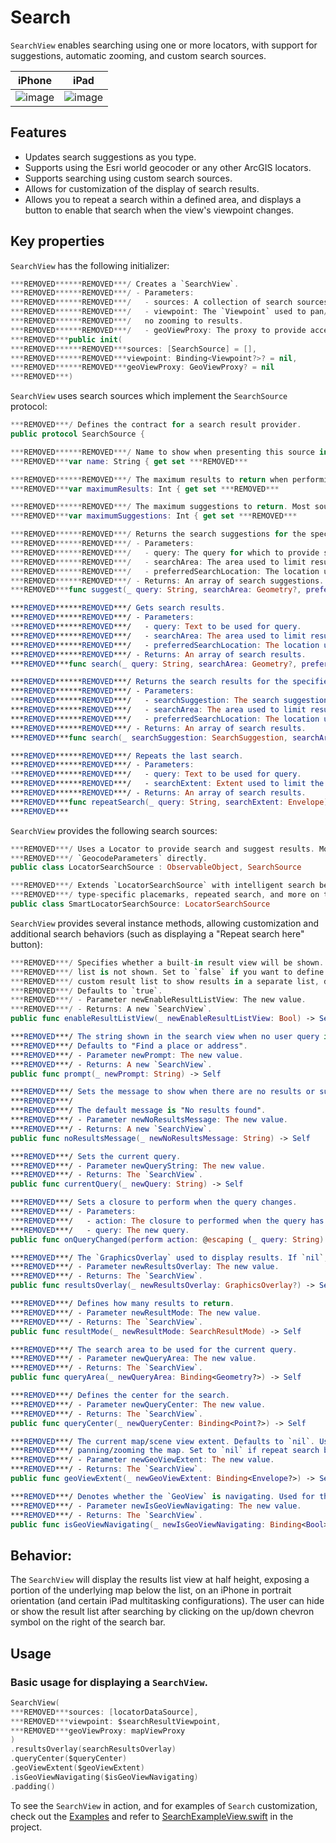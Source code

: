 # Search

`SearchView` enables searching using one or more locators, with support for suggestions, automatic zooming, and custom search sources.

|iPhone|iPad|
|:--:|:--:|
|![image](https:***REMOVED***user-images.githubusercontent.com/3998072/203608897-5f3bf34a-0931-4d11-b3fc-18a5dd07131a.png)|![image](https:***REMOVED***user-images.githubusercontent.com/3998072/203608708-45a0096c-a8d6-457c-9ee1-8cdb9e5bb15a.png)|

## Features

- Updates search suggestions as you type.
- Supports using the Esri world geocoder or any other ArcGIS locators.
- Supports searching using custom search sources.
- Allows for customization of the display of search results.
- Allows you to repeat a search within a defined area, and displays a button to enable that search when the view's viewpoint changes.

## Key properties

`SearchView` has the following initializer:

```swift
***REMOVED******REMOVED***/ Creates a `SearchView`.
***REMOVED******REMOVED***/ - Parameters:
***REMOVED******REMOVED***/   - sources: A collection of search sources to be used.
***REMOVED******REMOVED***/   - viewpoint: The `Viewpoint` used to pan/zoom to results. If `nil`, there will be
***REMOVED******REMOVED***/   no zooming to results.
***REMOVED******REMOVED***/   - geoViewProxy: The proxy to provide access to geo view operations.
***REMOVED***public init(
***REMOVED******REMOVED***sources: [SearchSource] = [],
***REMOVED******REMOVED***viewpoint: Binding<Viewpoint?>? = nil,
***REMOVED******REMOVED***geoViewProxy: GeoViewProxy? = nil
***REMOVED***)
```

`SearchView` uses search sources which implement the `SearchSource` protocol:

```swift
***REMOVED***/ Defines the contract for a search result provider.
public protocol SearchSource {

***REMOVED******REMOVED***/ Name to show when presenting this source in the UI.
***REMOVED***var name: String { get set ***REMOVED***

***REMOVED******REMOVED***/ The maximum results to return when performing a search. Most sources default to `6`.
***REMOVED***var maximumResults: Int { get set ***REMOVED***

***REMOVED******REMOVED***/ The maximum suggestions to return. Most sources default to `6`.
***REMOVED***var maximumSuggestions: Int { get set ***REMOVED***

***REMOVED******REMOVED***/ Returns the search suggestions for the specified query.
***REMOVED******REMOVED***/ - Parameters:
***REMOVED******REMOVED***/   - query: The query for which to provide search suggestions.
***REMOVED******REMOVED***/   - searchArea: The area used to limit results.
***REMOVED******REMOVED***/   - preferredSearchLocation: The location used as a starting point for searches.
***REMOVED******REMOVED***/ - Returns: An array of search suggestions.
***REMOVED***func suggest(_ query: String, searchArea: Geometry?, preferredSearchLocation: Point?) async throws -> [SearchSuggestion]

***REMOVED******REMOVED***/ Gets search results.
***REMOVED******REMOVED***/ - Parameters:
***REMOVED******REMOVED***/   - query: Text to be used for query.
***REMOVED******REMOVED***/   - searchArea: The area used to limit results.
***REMOVED******REMOVED***/   - preferredSearchLocation: The location used as a starting point for searches.
***REMOVED******REMOVED***/ - Returns: An array of search results.
***REMOVED***func search(_ query: String, searchArea: Geometry?, preferredSearchLocation: Point?) async throws -> [SearchResult]

***REMOVED******REMOVED***/ Returns the search results for the specified search suggestion.
***REMOVED******REMOVED***/ - Parameters:
***REMOVED******REMOVED***/   - searchSuggestion: The search suggestion for which to provide search results.
***REMOVED******REMOVED***/   - searchArea: The area used to limit results.
***REMOVED******REMOVED***/   - preferredSearchLocation: The location used as a starting point for searches.
***REMOVED******REMOVED***/ - Returns: An array of search results.
***REMOVED***func search(_ searchSuggestion: SearchSuggestion, searchArea: Geometry?, preferredSearchLocation: Point?) async throws -> [SearchResult]

***REMOVED******REMOVED***/ Repeats the last search.
***REMOVED******REMOVED***/ - Parameters:
***REMOVED******REMOVED***/   - query: Text to be used for query.
***REMOVED******REMOVED***/   - searchExtent: Extent used to limit the results.
***REMOVED******REMOVED***/ - Returns: An array of search results.
***REMOVED***func repeatSearch(_ query: String, searchExtent: Envelope) async throws -> [SearchResult]
***REMOVED***
```

`SearchView` provides the following search sources:

```swift
***REMOVED***/ Uses a Locator to provide search and suggest results. Most configuration should be done on the
***REMOVED***/ `GeocodeParameters` directly.
public class LocatorSearchSource : ObservableObject, SearchSource
```

```swift
***REMOVED***/ Extends `LocatorSearchSource` with intelligent search behaviors; adds support for features like
***REMOVED***/ type-specific placemarks, repeated search, and more on the world geocode service.
public class SmartLocatorSearchSource: LocatorSearchSource
```

`SearchView` provides several instance methods, allowing customization and additional search behaviors (such as displaying a "Repeat search here" button):

```swift
***REMOVED***/ Specifies whether a built-in result view will be shown. If `false`, the result display/selection
***REMOVED***/ list is not shown. Set to `false` if you want to define a custom result list. You might use a
***REMOVED***/ custom result list to show results in a separate list, disconnected from the rest of the search view.
***REMOVED***/ Defaults to `true`.
***REMOVED***/ - Parameter newEnableResultListView: The new value.
***REMOVED***/ - Returns: A new `SearchView`.
public func enableResultListView(_ newEnableResultListView: Bool) -> Self

***REMOVED***/ The string shown in the search view when no user query is entered.
***REMOVED***/ Defaults to "Find a place or address".
***REMOVED***/ - Parameter newPrompt: The new value.
***REMOVED***/ - Returns: A new `SearchView`.
public func prompt(_ newPrompt: String) -> Self

***REMOVED***/ Sets the message to show when there are no results or suggestions.
***REMOVED***/
***REMOVED***/ The default message is "No results found".
***REMOVED***/ - Parameter newNoResultsMessage: The new value.
***REMOVED***/ - Returns: A new `SearchView`.
public func noResultsMessage(_ newNoResultsMessage: String) -> Self

***REMOVED***/ Sets the current query.
***REMOVED***/ - Parameter newQueryString: The new value.
***REMOVED***/ - Returns: The `SearchView`.
public func currentQuery(_ newQuery: String) -> Self

***REMOVED***/ Sets a closure to perform when the query changes.
***REMOVED***/ - Parameters:
***REMOVED***/   - action: The closure to performed when the query has changed.
***REMOVED***/   - query: The new query.
public func onQueryChanged(perform action: @escaping (_ query: String) -> Void) -> Self

***REMOVED***/ The `GraphicsOverlay` used to display results. If `nil`, no results will be displayed.
***REMOVED***/ - Parameter newResultsOverlay: The new value.
***REMOVED***/ - Returns: The `SearchView`.
public func resultsOverlay(_ newResultsOverlay: GraphicsOverlay?) -> Self

***REMOVED***/ Defines how many results to return.
***REMOVED***/ - Parameter newResultMode: The new value.
***REMOVED***/ - Returns: The `SearchView`.
public func resultMode(_ newResultMode: SearchResultMode) -> Self

***REMOVED***/ The search area to be used for the current query.
***REMOVED***/ - Parameter newQueryArea: The new value.
***REMOVED***/ - Returns: The `SearchView`.
public func queryArea(_ newQueryArea: Binding<Geometry?>) -> Self

***REMOVED***/ Defines the center for the search.
***REMOVED***/ - Parameter newQueryCenter: The new value.
***REMOVED***/ - Returns: The `SearchView`.
public func queryCenter(_ newQueryCenter: Binding<Point?>) -> Self

***REMOVED***/ The current map/scene view extent. Defaults to `nil`. Used to allow repeat searches after
***REMOVED***/ panning/zooming the map. Set to `nil` if repeat search behavior is not wanted.
***REMOVED***/ - Parameter newGeoViewExtent: The new value.
***REMOVED***/ - Returns: The `SearchView`.
public func geoViewExtent(_ newGeoViewExtent: Binding<Envelope?>) -> Self

***REMOVED***/ Denotes whether the `GeoView` is navigating. Used for the repeat search behavior.
***REMOVED***/ - Parameter newIsGeoViewNavigating: The new value.
***REMOVED***/ - Returns: The `SearchView`.
public func isGeoViewNavigating(_ newIsGeoViewNavigating: Binding<Bool>) -> Self
```

## Behavior:

The `SearchView` will display the results list view at half height, exposing a portion of the underlying map below the list, on an iPhone in portrait orientation (and certain iPad multitasking configurations).  The user can hide or show the result list after searching by clicking on the up/down chevron symbol on the right of the search bar.

## Usage

### Basic usage for displaying a `SearchView`.

```swift
SearchView(
***REMOVED***sources: [locatorDataSource],
***REMOVED***viewpoint: $searchResultViewpoint,
***REMOVED***geoViewProxy: mapViewProxy
)
.resultsOverlay(searchResultsOverlay)
.queryCenter($queryCenter)
.geoViewExtent($geoViewExtent)
.isGeoViewNavigating($isGeoViewNavigating)
.padding()
```

To see the `SearchView` in action, and for examples of `Search` customization, check out the [Examples](../../Examples) and refer to [SearchExampleView.swift](../../Examples/Examples/SearchExampleView.swift) in the project.
